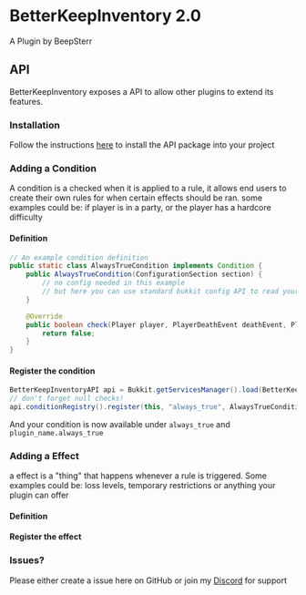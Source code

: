 # BetterKeepInventory 2.0
A Plugin by BeepSterr

## API
BetterKeepInventory exposes a API to allow other plugins to extend its features.
### Installation
Follow the instructions [here](https://github.com/BeepSterr/BetterKeepInventory/packages/2605938) to install the API package into your project

### Adding a Condition
A condition is a checked when it is applied to a rule, it allows end users to create their own rules
for when certain effects should be ran. some examples could be: if player is in a party, or the player has a hardcore difficulty
#### Definition
```java
// An example condition definition
public static class AlwaysTrueCondition implements Condition {
    public AlwaysTrueCondition(ConfigurationSection section) {
        // no config needed in this example
        // but here you can use standard bukkit config API to read your conditions values
    }

    @Override
    public boolean check(Player player, PlayerDeathEvent deathEvent, PlayerRespawnEvent respawnEvent) {
        return false;
    }
}
```

#### Register the condition
```java
BetterKeepInventoryAPI api = Bukkit.getServicesManager().load(BetterKeepInventoryAPI.class);
// don't forget null checks!
api.conditionRegistry().register(this, "always_true", AlwaysTrueCondition::new);
```
And your condition is now available under `always_true` and `plugin_name.always_true`

### Adding a Effect
a effect is a "thing" that happens whenever a rule is triggered.
Some examples could be: loss levels, temporary restrictions or anything your plugin can offer 
#### Definition

#### Register the effect

### Issues?
Please either create a issue here on GitHub or join my [Discord](https://discord.gg/fFvFXPvtty) for support

